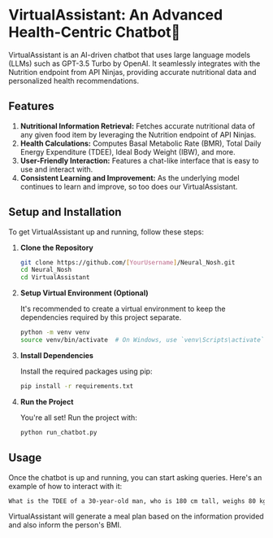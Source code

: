 # VirtualAssistant: An Advanced Health-Centric Chatbot🤖

VirtualAssistant is an AI-driven chatbot that uses large language models (LLMs) such as GPT-3.5 Turbo by OpenAI. It seamlessly integrates with the Nutrition endpoint from API Ninjas, providing accurate nutritional data and personalized health recommendations.

## Features
1. **Nutritional Information Retrieval:** Fetches accurate nutritional data of any given food item by leveraging the Nutrition endpoint of API Ninjas.
2. **Health Calculations:** Computes Basal Metabolic Rate (BMR), Total Daily Energy Expenditure (TDEE), Ideal Body Weight (IBW), and more.
3. **User-Friendly Interaction:** Features a chat-like interface that is easy to use and interact with.
4. **Consistent Learning and Improvement:** As the underlying model continues to learn and improve, so too does our VirtualAssistant.

## Setup and Installation

To get VirtualAssistant up and running, follow these steps:

1. **Clone the Repository**

   ```bash
   git clone https://github.com/[YourUsername]/Neural_Nosh.git
   cd Neural_Nosh
   cd VirtualAssistant

2. **Setup Virtual Environment (Optional)**

    It's recommended to create a virtual environment to keep the dependencies required by this project separate.

    ```bash
    python -m venv venv
    source venv/bin/activate  # On Windows, use `venv\Scripts\activate`

3. **Install Dependencies**

    Install the required packages using pip:

    ```bash
    pip install -r requirements.txt

4. **Run the Project**

    You're all set! Run the project with:

    ```bash
    python run_chatbot.py

## Usage

Once the chatbot is up and running, you can start asking queries. Here's an example of how to interact with it:

   ```bash
   What is the TDEE of a 30-year-old man, who is 180 cm tall, weighs 80 kg, and exercises 3 times a week?
   ```

VirtualAssistant will generate a meal plan based on the information provided and also inform the person's BMI.
